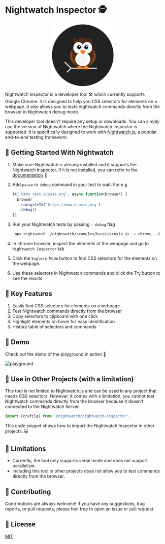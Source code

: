 
# Nightwatch Inspector 🕵️
<p align="center">
  <img alt="Nightwatch.js Logo" src="https://raw.githubusercontent.com/nightwatchjs/nightwatch/main/.github/assets/nightwatch-logo.png" width=200 />
</p>

Nightwatch Inspector is a developer tool 🛠️ which currently supports Google Chrome. It is designed to help you CSS selectors for elements on a webpage. It also allows you to tests nightwatch commands directly from the browser in Nightwatch debug mode. 

This developer tool doesn't require any setup or downloads. You can simply use the version of Nightwatch where the Nightwatch Inspector is supported. It is specifically designed to work with [Nightwatch.js](https://nightwatchjs.org/), a popular end-to-end testing framework.

## 🚀 Getting Started With Nightwatch 
1. Make sure Nightwatch is already installed and it supports the Nightwatch Inspector. If it is not installed, you can refer to the [documentation](https://nightwatchjs.org/guide/quickstarts/create-and-run-a-nightwatch-test.html) 📖
2. Add `pause` or `debug` command in your test to wait. For e.g.
   
   ```js
   it('Demo test ecosia.org', async function(browser) {
     browser
      .navigateTo('https://www.ecosia.org')
      .debug()
   });
   ```
3. Run your Nightwatch tests by passing `--debug` flag

   ```sh
    npx nightwatch ./nightwatch/examples/basic/ecosia.js -e chrome --debug
   ```
4. In chrome browser, inspect the elements  of the webpage and go to `Nightwatch Inspector` tab
5. Click the `Explore Mode` button to find CSS selectors for the elements on the webpage.
6. Use these selectors in Nightwatch commands and click the Try button to see the results


## 🎉 Key Features
1. Easily find CSS selectors for elements on a webpage
2. Test Nightwatch commands directly from the browser
3. Copy selectors to clipboard with one click
4. Highlight elements on hover for easy identification
5. History table of selectors and commands.


## 🎥 Demo
Check out the demo of the playground in action 👀

![playground](https://user-images.githubusercontent.com/94462364/221351842-f47ac331-325f-4098-b540-be3bd637496f.gif)


## 🔧 Use in Other Projects (with a limitation)
This tool is not limited to Nightwatch.js and can be used in any project that needs CSS selectors. However, it comes with a limitation; you cannot test Nightwatch commands directly from the browser because it doesn't connected to the Nightwatch Server.

```js
import {crxfile} from '@nightwatch/nightwatch-inspector';
```

This code snippet shows how to import the Nightwatch Inspector in other projects. 💻

## 🚫 Limitations
- Currently, the tool only supports serial mode and does not support parallelism.
- Including this tool in other projects does not allow you to test commands directly from the browser.


## 🤝 Contributing
Contributions are always welcome! If you have any suggestions, bug reports, or pull requests, please feel free to open an issue or pull request.

## 📄 License

[MIT](https://github.com/harshit-bs/nightwatch-selector-playground/blob/main/LICENSE)
